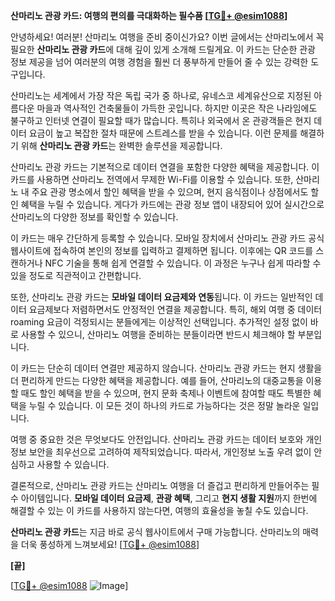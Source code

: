 **산마리노 관광 카드: 여행의 편의를 극대화하는 필수품 [[TG💪+ @esim1088](https://t.me/s/esim1088)]**

안녕하세요! 여러분! 산마리노 여행을 준비 중이신가요? 이번 글에서는 산마리노에서 꼭 필요한 **산마리노 관광 카드**에 대해 깊이 있게 소개해 드릴게요. 이 카드는 단순한 관광 정보 제공을 넘어 여러분의 여행 경험을 훨씬 더 풍부하게 만들어 줄 수 있는 강력한 도구입니다.

산마리노는 세계에서 가장 작은 독립 국가 중 하나로, 유네스코 세계유산으로 지정된 아름다운 마을과 역사적인 건축물들이 가득한 곳입니다. 하지만 이곳은 작은 나라임에도 불구하고 인터넷 연결이 필요할 때가 많습니다. 특히나 외국에서 온 관광객들은 현지 데이터 요금이 높고 복잡한 절차 때문에 스트레스를 받을 수 있습니다. 이런 문제를 해결하기 위해 **산마리노 관광 카드**는 완벽한 솔루션을 제공합니다.

산마리노 관광 카드는 기본적으로 데이터 연결을 포함한 다양한 혜택을 제공합니다. 이 카드를 사용하면 산마리노 전역에서 무제한 Wi-Fi를 이용할 수 있습니다. 또한, 산마리노 내 주요 관광 명소에서 할인 혜택을 받을 수 있으며, 현지 음식점이나 상점에서도 할인 혜택을 누릴 수 있습니다. 게다가 카드에는 관광 정보 앱이 내장되어 있어 실시간으로 산마리노의 다양한 정보를 확인할 수 있습니다.

이 카드는 매우 간단하게 등록할 수 있습니다. 모바일 장치에서 산마리노 관광 카드 공식 웹사이트에 접속하여 본인의 정보를 입력하고 결제하면 됩니다. 이후에는 QR 코드를 스캔하거나 NFC 기술을 통해 쉽게 연결할 수 있습니다. 이 과정은 누구나 쉽게 따라할 수 있을 정도로 직관적이고 간편합니다.

또한, 산마리노 관광 카드는 **모바일 데이터 요금제와 연동**됩니다. 이 카드는 일반적인 데이터 요금제보다 저렴하면서도 안정적인 연결을 제공합니다. 특히, 해외 여행 중 데이터 roaming 요금이 걱정되시는 분들에게는 이상적인 선택입니다. 추가적인 설정 없이 바로 사용할 수 있으니, 산마리노 여행을 준비하는 분들이라면 반드시 체크해야 할 부분입니다.

이 카드는 단순히 데이터 연결만 제공하지 않습니다. 산마리노 관광 카드는 현지 생활을 더 편리하게 만드는 다양한 혜택을 제공합니다. 예를 들어, 산마리노의 대중교통을 이용할 때도 할인 혜택을 받을 수 있으며, 현지 문화 축제나 이벤트에 참여할 때도 특별한 혜택을 누릴 수 있습니다. 이 모든 것이 하나의 카드로 가능하다는 것은 정말 놀라운 일입니다.

여행 중 중요한 것은 무엇보다도 안전입니다. 산마리노 관광 카드는 데이터 보호와 개인 정보 보안을 최우선으로 고려하여 제작되었습니다. 따라서, 개인정보 노출 우려 없이 안심하고 사용할 수 있습니다.

결론적으로, 산마리노 관광 카드는 산마리노 여행을 더 즐겁고 편리하게 만들어주는 필수 아이템입니다. **모바일 데이터 요금제**, **관광 혜택**, 그리고 **현지 생활 지원**까지 한번에 해결할 수 있는 이 카드를 사용하지 않는다면, 여행의 효율성을 놓칠 수도 있습니다.

**산마리노 관광 카드**는 지금 바로 공식 웹사이트에서 구매 가능합니다. 산마리노의 매력을 더욱 풍성하게 느껴보세요! [[TG💪+ @esim1088](https://t.me/s/esim1088)]

**[끝]**

[[TG💪+ @esim1088](https://t.me/s/esim1088) ![Image](https://i.postimg.cc/Y0z9fWf4/image.png)]